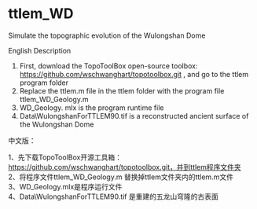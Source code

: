 # ttlem_WD
Simulate the topographic evolution of the Wulongshan Dome

English Description

1. First, download the TopoToolBox open-source toolbox: https://github.com/wschwanghart/topotoolbox.git , and go to the ttlem program folder  
2. Replace the ttlem.m file in the ttlem folder with the program file ttlem_WD_Geology.m
3. WD_Geology. mlx is the program runtime file  
4. Data\WulongshanForTTLEM90.tif is a reconstructed ancient surface of the Wulongshan Dome

中文版：

1、先下载TopoToolBox开源工具箱：https://github.com/wschwanghart/topotoolbox.git，并到ttlem程序文件夹  
2、将程序文件ttlem_WD_Geology.m 替换掉ttlem文件夹内的ttlem.m文件  
3、WD_Geology.mlx是程序运行文件  
4、Data\WulongshanForTTLEM90.tif 是重建的五龙山穹隆的古表面  
